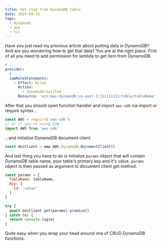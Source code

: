 ```yaml
---
title: Get item from DynamoDB table
date: 2019-09-14
tags:
  - dynamodb
  - aws
  - til
---
```


Have you just read my previous article about putting data in DynamoDB? And are you wondering how to get that data? You are at the right place. First of all you need to add permission for lambda to get item from DynamoDB.

```yml
# ...
provider:
  # ...
  iamRoleStatements:
    - Effect: Allow
      Action:
        - dynamodb:GetItem
      Resource: 'arn:aws:dynamodb:us-east-1:111111111:table/tableName'
```

After that you should open function handler and import `aws-sdk` via import or require syntax...

```js
const AWS = require('aws-sdk')
// or if you're using ES6
import AWS from 'aws-sdk'
```

...and initialize DynamoDB document client.

```js
const docClient = new AWS.DynamoDB.DocumentClient()
```

And last thing you have to do is initialize `params` object that will contain DynamoDB table name, your table's primary key and it's value. `params` object is then passed as argument to document client get method.

```js
const params = {
  TableName: tableName,
  Key: {
    id: 'value'
  }
}

try {
  await docClient.get(params).promise()
} catch (e) {
  return console.log(e)
}
```

Quite easy when you wrap your head around one of CRUD DynamoDB functions.
